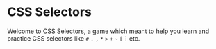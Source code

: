 # CSS Selectors

Welcome to CSS Selectors, a game which meant to help you learn and practice CSS selectors like <code>#</code> <code>.</code> <code>,</code> <code>*</code> <code>></code> <code>+</code> <code>~</code> <code>[</code> <code>]</code> etc.
